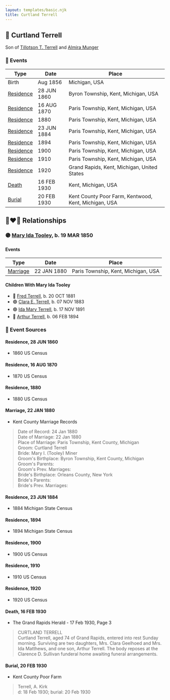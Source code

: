 ```yaml
---
layout: templates/basic.njk
title: Curtland Terrell
---
```

## 🔵 Curtland Terrell

Son of [Tillotson T. Terrell](/people/5/59687792) and [Almira Munger](/people/3/36419408)

### 📆 Events

Type | Date | Place
------ | ------ | ------
Birth | Aug 1856 | Michigan, USA
[Residence](#event-1f0d22b8-9a25-4c67-a53a-3ec2a384b005) | 28 JUN 1860 | Byron Township, Kent, Michigan, USA
[Residence](#event-d91a9f53-52bd-40ad-9f05-af5eced0d66a) | 16 AUG 1870 | Paris Township, Kent, Michigan, USA
[Residence](#event-4671e8b1-9b05-4dd4-a997-d3601f6f156f) | 1880 | Paris Township, Kent, Michigan, USA
[Residence](#event-a44725d0-b4be-4fa0-a23a-dae45a524700) | 23 JUN 1884 | Paris Township, Kent, Michigan, USA
[Residence](#event-305fdf43-abbf-4679-a432-24fb8ca55fe9) | 1894 | Paris Township, Kent, Michigan, USA
[Residence](#event-d7e1a824-8b9b-450e-98ca-7dc8c1ce1601) | 1900 | Paris Township, Kent, Michigan, USA
[Residence](#event-f01ba783-c618-454c-88c0-5c2d27c8ad9f) | 1910 | Paris Township, Kent, Michigan, USA
[Residence](#event-fb0faaa2-865d-49f9-b4a3-9570772d5799) | 1920 | Grand Rapids, Kent, Michigan, United States
[Death](#event-5159a85c-c39a-49d1-aa10-b4eb9730ccee) | 16 FEB 1930 | Kent, Michigan, USA
[Burial](#event-12b57ab0-88b8-4af6-bf79-6fef7812da79) | 20 FEB 1930 | Kent County Poor Farm, Kentwood, Kent, Michigan, USA

## 👩‍❤️‍👨 Relationships

### 🟣 [Mary Ida Tooley](/people/5/52009861), b. 19 MAR 1850

#### Events

Type | Date | Place
------ | ------ | ------
[Marriage](#event-b1c0a656-aaf5-4382-a87b-ef2178dcac7b) | 22 JAN 1880 | Paris Township, Kent, Michigan, USA
#### Children With Mary Ida Tooley
* 🔵 [Fred Terrell](/people/9/92332748), b. 20 OCT 1881
* 🟣 [Clara E. Terrell](/people/6/62490094), b. 07 NOV 1883
* 🟣 [Ida Mary Terrell](/people/7/71382896), b. 17 NOV 1891
* 🔵 [Arthur Terrell](/people/7/79436691), b. 06 FEB 1894
### 📰 Event Sources

#### <a id="event-1f0d22b8-9a25-4c67-a53a-3ec2a384b005"></a> Residence, 28 JUN 1860
* 1860 US Census

#### <a id="event-d91a9f53-52bd-40ad-9f05-af5eced0d66a"></a> Residence, 16 AUG 1870
* 1870 US Census

#### <a id="event-4671e8b1-9b05-4dd4-a997-d3601f6f156f"></a> Residence, 1880
* 1880 US Census

#### <a id="event-b1c0a656-aaf5-4382-a87b-ef2178dcac7b"></a> Marriage, 22 JAN 1880
* Kent County Marriage Records
>   
  > Date of Record: 24 Jan 1880  
  > Date of Marriage: 22 Jan 1880  
  > Place of Marriage: Paris Township, Kent County, Michigan  
  > Groom: Curtland Terrell  
  > Bride: Mary I. (Tooley) Miner  
  > Groom's Birthplace: Byron Township, Kent County, Michigan  
  > Groom's Parents:  
  > Groom's Prev. Marriages:  
  > Bride's Birthplace: Orleans County, New York  
  > Bride's Parents:  
  > Bride's Prev. Marriages:

#### <a id="event-a44725d0-b4be-4fa0-a23a-dae45a524700"></a> Residence, 23 JUN 1884
* 1884 Michigan State Census

#### <a id="event-305fdf43-abbf-4679-a432-24fb8ca55fe9"></a> Residence, 1894
* 1894 Michigan State Census

#### <a id="event-d7e1a824-8b9b-450e-98ca-7dc8c1ce1601"></a> Residence, 1900
* 1900 US Census

#### <a id="event-f01ba783-c618-454c-88c0-5c2d27c8ad9f"></a> Residence, 1910
* 1910 US Census

#### <a id="event-fb0faaa2-865d-49f9-b4a3-9570772d5799"></a> Residence, 1920
* 1920 US Census

#### <a id="event-5159a85c-c39a-49d1-aa10-b4eb9730ccee"></a> Death, 16 FEB 1930
* The Grand Rapids Herald  - 17 Feb 1930, Page 3
>   
  > CURTLAND TERRELL  
  > Curtland Terrell, aged 74 of Grand Rapids, entered into rest Sunday morning. Surviving are two daughters, Mrs. Clara Geelhoed and Mrs. Ida Matthews, and one son, Arthur Terrell. The body reposes at the Clarence D. Sullivan funderal home awaiting funeral arrangements.

#### <a id="event-12b57ab0-88b8-4af6-bf79-6fef7812da79"></a> Burial, 20 FEB 1930
* Kent County Poor Farm
>   
  > Terrell, A. Kirk  
  > d: 18 Feb 1930; burial: 20 Feb 1930